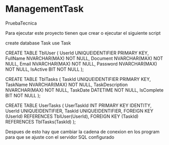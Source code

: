 # ManagementTask
PruebaTecnica

Para ejecutar este proyecto tienen que crear o ejecutar el siguiente script

create database Task
use Task

CREATE TABLE TblUser (
    UserId UNIQUEIDENTIFIER PRIMARY KEY,
    FullName NVARCHAR(MAX) NOT NULL,
    Document NVARCHAR(MAX) NOT NULL,
    Email NVARCHAR(MAX) NOT NULL,
    Password NVARCHAR(MAX) NOT NULL,
    IsActive BIT NOT NULL
);

CREATE TABLE TblTasks (
    TaskId UNIQUEIDENTIFIER PRIMARY KEY,
    TaskName NVARCHAR(MAX) NOT NULL,
    TaskDescription NVARCHAR(MAX) NOT NULL,
    TaskDate DATETIME NOT NULL,
    IsComplete BIT NOT NULL
);

CREATE TABLE UserTasks (
    UserTaskId INT PRIMARY KEY IDENTITY,
    UserId UNIQUEIDENTIFIER,
    TaskId UNIQUEIDENTIFIER,
    FOREIGN KEY (UserId) REFERENCES TblUser(UserId),
    FOREIGN KEY (TaskId) REFERENCES TblTasks(TaskId)
);

Despues de esto hay que cambiar la cadena de conexion en los program para que se ajuste con el servidor SQL configurado
